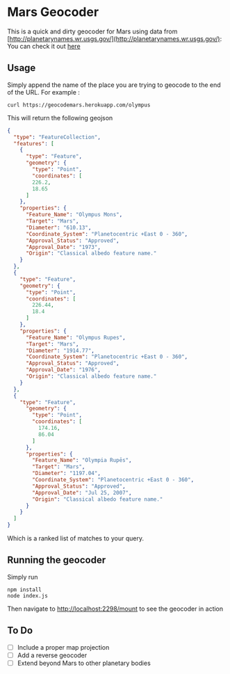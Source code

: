 # Mars Geocoder

This is a quick and dirty geocoder for Mars using data from [http://planetarynames.wr.usgs.gov/](http://planetarynames.wr.usgs.gov/):
You can check it out [here](https://geocodemars.herokuapp.com/olympus)

## Usage

Simply append the name of the place you are trying to geocode to the end of the URL. For example :

    curl https://geocodemars.herokuapp.com/olympus  

This will return the following geojson

```geojson
{
  "type": "FeatureCollection",
  "features": [
    {
      "type": "Feature",
      "geometry": {
        "type": "Point",
        "coordinates": [
        226.2,
        18.65
      ]
    },
    "properties": {
      "Feature_Name": "Olympus Mons",
      "Target": "Mars",
      "Diameter": "610.13",
      "Coordinate_System": "Planetocentric +East 0 - 360",
      "Approval_Status": "Approved",
      "Approval_Date": "1973",
      "Origin": "Classical albedo feature name."
    }
  },
  {
    "type": "Feature",
    "geometry": {
      "type": "Point",
      "coordinates": [
        226.44,
        18.4
      ]
    },
    "properties": {
      "Feature_Name": "Olympus Rupes",
      "Target": "Mars",
      "Diameter": "1914.77",
      "Coordinate_System": "Planetocentric +East 0 - 360",
      "Approval_Status": "Approved",
      "Approval_Date": "1976",
      "Origin": "Classical albedo feature name."
    }
  },
  {
    "type": "Feature",
      "geometry": {
        "type": "Point",
        "coordinates": [
          174.16,
          86.04
        ]
      },
      "properties": {
        "Feature_Name": "Olympia Rupēs",
        "Target": "Mars",
        "Diameter": "1197.04",
        "Coordinate_System": "Planetocentric +East 0 - 360",
        "Approval_Status": "Approved",
        "Approval_Date": "Jul 25, 2007",
        "Origin": "Classical albedo feature name."
      }
    }
  ]
}

```

Which is a ranked list of matches to your query.

## Running the geocoder

Simply run

    npm install
    node index.js

Then navigate to [http://localhost:2298/mount](http://localhost:2298/mount) to see the geocoder in action

## To Do

- [ ] Include a proper map projection
- [ ] Add a reverse geocoder
- [ ] Extend beyond Mars to other planetary bodies
